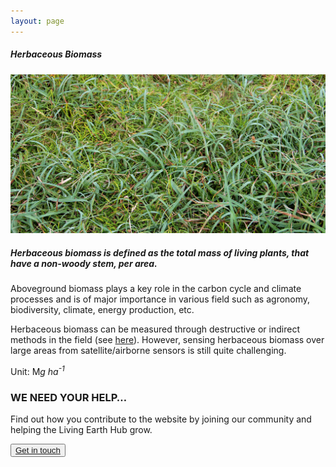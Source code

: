 ```yaml
---
layout: page
---
```


<!-- Content-section-start -->
<div class="container">
    <div class="row">
        <div class="col-12 mt-60">
            <h5 class="common-title">Herbaceous Biomass</h5>
        </div>
        <div class="col-xs-12 col-sm-12 col-ms-9 col-lg-9 col-xl-9 col-xxl-9">
            <div class="common-image pb-5">
                <img src="/assets/img/wales/big/herbaceous-biomass.jpg" class="img-fluid" alt="Herbaceous Biomass">
            </div>
            <div class="pb-5">
                <h5 class="font-weight-bold">Herbaceous biomass is defined as the total mass of living plants, that have a non-woody stem, per area.</h5>
                <div class="pt-4">
                    <p>Aboveground biomass plays a key role in the carbon cycle and climate processes and is of major importance in various field such as agronomy, biodiversity, climate, energy production, etc.</p>
                    <p>Herbaceous biomass can be measured through destructive or indirect methods in the field (see <a href="https://livingearth.aber.ac.uk/data/ground-measurements/technics/herbaceous-biomass-ground-measurements/">here</a>). However, sensing herbaceous biomass over large areas from satellite/airborne sensors is still quite challenging.</p>
                    <p>Unit: M<i>g ha<sup>-1</sup></i></p>
                </div>
            </div>
        </div>
    </div>
</div>
<!-- Content-section-end -->

<!-- get-in-section-Start -->
<div class="container mb-100">
    <div class="get-in-section-main">
        <div class="get-in-section-dsc">
            <h3>WE NEED YOUR HELP&hellip;</h3>
            <p>Find out how you contribute to the website by joining our community and helping the Living Earth Hub grow.</p>
        </div>
        <button type="button"><a href="/contact/">Get in touch</a></button>
    </div>
</div>
<!-- get-in-section-End -->